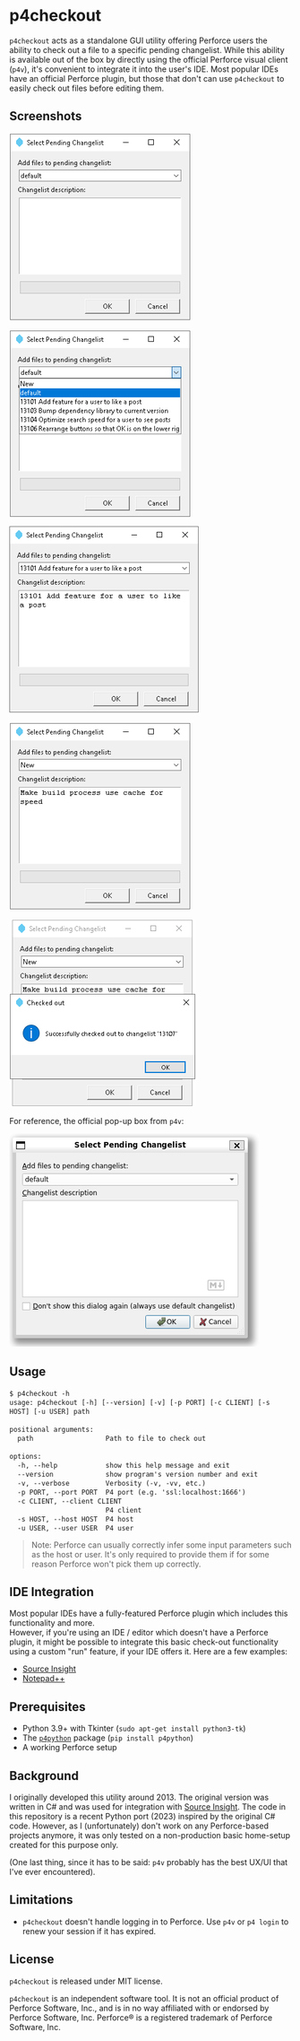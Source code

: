 
# p4checkout

`p4checkout` acts as a standalone GUI utility offering Perforce users the ability to check out 
a file to a specific pending changelist. 
While this ability is available out of the box by directly using the official Perforce visual 
client (`p4v`), it's convenient to integrate it into the user's IDE. Most popular IDEs have 
an official Perforce plugin, but those that don't can use `p4checkout` to easily check out 
files before editing them.

## Screenshots

![](https://github.com/Dvd848/p4checkout/raw/main/images/img1.png)

![](https://github.com/Dvd848/p4checkout/raw/main/images/img2.png)

![](https://github.com/Dvd848/p4checkout/raw/main/images/img3.png)

![](https://github.com/Dvd848/p4checkout/raw/main/images/img4.png)

![](https://github.com/Dvd848/p4checkout/raw/main/images/img5.png)

For reference, the official pop-up box from `p4v`:

![](https://github.com/Dvd848/p4checkout/raw/main/images/p4v.png)

## Usage

```console
$ p4checkout -h
usage: p4checkout [-h] [--version] [-v] [-p PORT] [-c CLIENT] [-s HOST] [-u USER] path

positional arguments:
  path                  Path to file to check out

options:
  -h, --help            show this help message and exit
  --version             show program's version number and exit
  -v, --verbose         Verbosity (-v, -vv, etc.)
  -p PORT, --port PORT  P4 port (e.g. 'ssl:localhost:1666')
  -c CLIENT, --client CLIENT
                        P4 client
  -s HOST, --host HOST  P4 host
  -u USER, --user USER  P4 user
```

> Note: Perforce can usually correctly infer some input parameters such as the host or user. 
> It's only required to provide them if for some reason Perforce won't pick them up correctly.

## IDE Integration

Most popular IDEs have a fully-featured Perforce plugin which includes this functionality and more.  
However, if you're using an IDE / editor which doesn't have a Perforce plugin, it might be possible to integrate 
this basic check-out functionality using a custom "run" feature, if your IDE offers it. 
Here are a few examples:

 * [Source Insight](https://www.sourceinsight.com/doc/v4/userguide/index.html#t=Manual%2FConcepts%2FSource_Control_Commands.htm)
 * [Notepad++](https://npp-user-manual.org/docs/run-menu/)

## Prerequisites

 * Python 3.9+ with Tkinter (`sudo apt-get install python3-tk`)
 * The [`p4python`](https://pypi.org/project/p4python/) package (`pip install p4python`)
 * A working Perforce setup

## Background

I originally developed this utility around 2013. The original version was written in C# and 
was used for integration with [Source Insight](https://www.sourceinsight.com/). 
The code in this repository is a recent Python port (2023) inspired by the original C# code.
However, as I (unfortunately) don't work on any Perforce-based projects anymore, it was only tested on a 
non-production basic home-setup created for this purpose only.  

(One last thing, since it has to be said: `p4v` probably has the best UX/UI that I've ever encountered).

## Limitations

 * `p4checkout` doesn't handle logging in to Perforce. Use `p4v` or `p4 login` to renew 
    your session if it has expired.

## License

`p4checkout` is released under MIT license.

`p4checkout` is an independent software tool. 
It is not an official product of Perforce Software, Inc., and is in no way affiliated with or endorsed by Perforce Software, Inc. 
Perforce® is a registered trademark of Perforce Software, Inc.